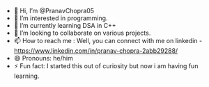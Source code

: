 - 👋 Hi, I’m @PranavChopra05
- 👀 I’m interested in programming.
- 🌱 I’m currently learning DSA in C++
- 💞️ I’m looking to collaborate on various projects.
- 📫 How to reach me : Well, you can connect with me on linkedin - https://www.linkedin.com/in/pranav-chopra-2abb29288/
- 😄 Pronouns: he/him
- ⚡ Fun fact: I started this out of curiosity but now i am having fun learning.

<!---
PranavChopra05/PranavChopra05 is a ✨ special ✨ repository because its `README.md` (this file) appears on your GitHub profile.
You can click the Preview link to take a look at your changes.
--->
